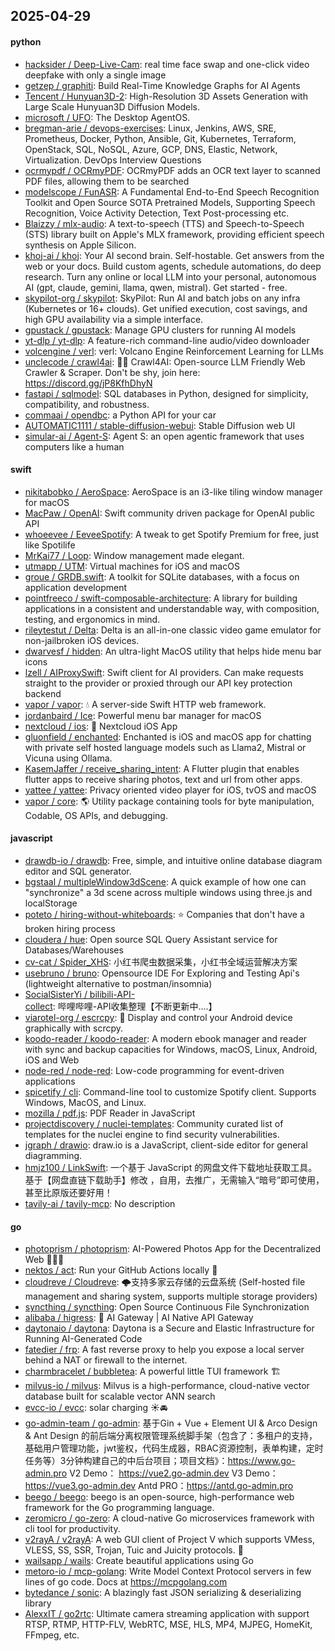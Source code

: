 ## 2025-04-29

#### python
* [hacksider / Deep-Live-Cam](https://github.com/hacksider/Deep-Live-Cam): real time face swap and one-click video deepfake with only a single image
* [getzep / graphiti](https://github.com/getzep/graphiti): Build Real-Time Knowledge Graphs for AI Agents
* [Tencent / Hunyuan3D-2](https://github.com/Tencent/Hunyuan3D-2): High-Resolution 3D Assets Generation with Large Scale Hunyuan3D Diffusion Models.
* [microsoft / UFO](https://github.com/microsoft/UFO): The Desktop AgentOS.
* [bregman-arie / devops-exercises](https://github.com/bregman-arie/devops-exercises): Linux, Jenkins, AWS, SRE, Prometheus, Docker, Python, Ansible, Git, Kubernetes, Terraform, OpenStack, SQL, NoSQL, Azure, GCP, DNS, Elastic, Network, Virtualization. DevOps Interview Questions
* [ocrmypdf / OCRmyPDF](https://github.com/ocrmypdf/OCRmyPDF): OCRmyPDF adds an OCR text layer to scanned PDF files, allowing them to be searched
* [modelscope / FunASR](https://github.com/modelscope/FunASR): A Fundamental End-to-End Speech Recognition Toolkit and Open Source SOTA Pretrained Models, Supporting Speech Recognition, Voice Activity Detection, Text Post-processing etc.
* [Blaizzy / mlx-audio](https://github.com/Blaizzy/mlx-audio): A text-to-speech (TTS) and Speech-to-Speech (STS) library built on Apple's MLX framework, providing efficient speech synthesis on Apple Silicon.
* [khoj-ai / khoj](https://github.com/khoj-ai/khoj): Your AI second brain. Self-hostable. Get answers from the web or your docs. Build custom agents, schedule automations, do deep research. Turn any online or local LLM into your personal, autonomous AI (gpt, claude, gemini, llama, qwen, mistral). Get started - free.
* [skypilot-org / skypilot](https://github.com/skypilot-org/skypilot): SkyPilot: Run AI and batch jobs on any infra (Kubernetes or 16+ clouds). Get unified execution, cost savings, and high GPU availability via a simple interface.
* [gpustack / gpustack](https://github.com/gpustack/gpustack): Manage GPU clusters for running AI models
* [yt-dlp / yt-dlp](https://github.com/yt-dlp/yt-dlp): A feature-rich command-line audio/video downloader
* [volcengine / verl](https://github.com/volcengine/verl): verl: Volcano Engine Reinforcement Learning for LLMs
* [unclecode / crawl4ai](https://github.com/unclecode/crawl4ai): 🚀🤖 Crawl4AI: Open-source LLM Friendly Web Crawler & Scraper. Don't be shy, join here: https://discord.gg/jP8KfhDhyN
* [fastapi / sqlmodel](https://github.com/fastapi/sqlmodel): SQL databases in Python, designed for simplicity, compatibility, and robustness.
* [commaai / opendbc](https://github.com/commaai/opendbc): a Python API for your car
* [AUTOMATIC1111 / stable-diffusion-webui](https://github.com/AUTOMATIC1111/stable-diffusion-webui): Stable Diffusion web UI
* [simular-ai / Agent-S](https://github.com/simular-ai/Agent-S): Agent S: an open agentic framework that uses computers like a human

#### swift
* [nikitabobko / AeroSpace](https://github.com/nikitabobko/AeroSpace): AeroSpace is an i3-like tiling window manager for macOS
* [MacPaw / OpenAI](https://github.com/MacPaw/OpenAI): Swift community driven package for OpenAI public API
* [whoeevee / EeveeSpotify](https://github.com/whoeevee/EeveeSpotify): A tweak to get Spotify Premium for free, just like Spotilife
* [MrKai77 / Loop](https://github.com/MrKai77/Loop): Window management made elegant.
* [utmapp / UTM](https://github.com/utmapp/UTM): Virtual machines for iOS and macOS
* [groue / GRDB.swift](https://github.com/groue/GRDB.swift): A toolkit for SQLite databases, with a focus on application development
* [pointfreeco / swift-composable-architecture](https://github.com/pointfreeco/swift-composable-architecture): A library for building applications in a consistent and understandable way, with composition, testing, and ergonomics in mind.
* [rileytestut / Delta](https://github.com/rileytestut/Delta): Delta is an all-in-one classic video game emulator for non-jailbroken iOS devices.
* [dwarvesf / hidden](https://github.com/dwarvesf/hidden): An ultra-light MacOS utility that helps hide menu bar icons
* [lzell / AIProxySwift](https://github.com/lzell/AIProxySwift): Swift client for AI providers. Can make requests straight to the provider or proxied through our API key protection backend
* [vapor / vapor](https://github.com/vapor/vapor): 💧 A server-side Swift HTTP web framework.
* [jordanbaird / Ice](https://github.com/jordanbaird/Ice): Powerful menu bar manager for macOS
* [nextcloud / ios](https://github.com/nextcloud/ios): 📱 Nextcloud iOS App
* [gluonfield / enchanted](https://github.com/gluonfield/enchanted): Enchanted is iOS and macOS app for chatting with private self hosted language models such as Llama2, Mistral or Vicuna using Ollama.
* [KasemJaffer / receive_sharing_intent](https://github.com/KasemJaffer/receive_sharing_intent): A Flutter plugin that enables flutter apps to receive sharing photos, text and url from other apps.
* [yattee / yattee](https://github.com/yattee/yattee): Privacy oriented video player for iOS, tvOS and macOS
* [vapor / core](https://github.com/vapor/core): 🌎 Utility package containing tools for byte manipulation, Codable, OS APIs, and debugging.

#### javascript
* [drawdb-io / drawdb](https://github.com/drawdb-io/drawdb): Free, simple, and intuitive online database diagram editor and SQL generator.
* [bgstaal / multipleWindow3dScene](https://github.com/bgstaal/multipleWindow3dScene): A quick example of how one can "synchronize" a 3d scene across multiple windows using three.js and localStorage
* [poteto / hiring-without-whiteboards](https://github.com/poteto/hiring-without-whiteboards): ⭐️ Companies that don't have a broken hiring process
* [cloudera / hue](https://github.com/cloudera/hue): Open source SQL Query Assistant service for Databases/Warehouses
* [cv-cat / Spider_XHS](https://github.com/cv-cat/Spider_XHS): 小红书爬虫数据采集，小红书全域运营解决方案
* [usebruno / bruno](https://github.com/usebruno/bruno): Opensource IDE For Exploring and Testing Api's (lightweight alternative to postman/insomnia)
* [SocialSisterYi / bilibili-API-collect](https://github.com/SocialSisterYi/bilibili-API-collect): 哔哩哔哩-API收集整理【不断更新中....】
* [viarotel-org / escrcpy](https://github.com/viarotel-org/escrcpy): 📱 Display and control your Android device graphically with scrcpy.
* [koodo-reader / koodo-reader](https://github.com/koodo-reader/koodo-reader): A modern ebook manager and reader with sync and backup capacities for Windows, macOS, Linux, Android, iOS and Web
* [node-red / node-red](https://github.com/node-red/node-red): Low-code programming for event-driven applications
* [spicetify / cli](https://github.com/spicetify/cli): Command-line tool to customize Spotify client. Supports Windows, MacOS, and Linux.
* [mozilla / pdf.js](https://github.com/mozilla/pdf.js): PDF Reader in JavaScript
* [projectdiscovery / nuclei-templates](https://github.com/projectdiscovery/nuclei-templates): Community curated list of templates for the nuclei engine to find security vulnerabilities.
* [jgraph / drawio](https://github.com/jgraph/drawio): draw.io is a JavaScript, client-side editor for general diagramming.
* [hmjz100 / LinkSwift](https://github.com/hmjz100/LinkSwift): 一个基于 JavaScript 的网盘文件下载地址获取工具。基于【网盘直链下载助手】修改 ，自用，去推广，无需输入“暗号”即可使用，甚至比原版还要好用！
* [tavily-ai / tavily-mcp](https://github.com/tavily-ai/tavily-mcp): No description

#### go
* [photoprism / photoprism](https://github.com/photoprism/photoprism): AI-Powered Photos App for the Decentralized Web 🌈💎✨
* [nektos / act](https://github.com/nektos/act): Run your GitHub Actions locally 🚀
* [cloudreve / Cloudreve](https://github.com/cloudreve/Cloudreve): 🌩支持多家云存储的云盘系统 (Self-hosted file management and sharing system, supports multiple storage providers)
* [syncthing / syncthing](https://github.com/syncthing/syncthing): Open Source Continuous File Synchronization
* [alibaba / higress](https://github.com/alibaba/higress): 🤖 AI Gateway | AI Native API Gateway
* [daytonaio / daytona](https://github.com/daytonaio/daytona): Daytona is a Secure and Elastic Infrastructure for Running AI-Generated Code
* [fatedier / frp](https://github.com/fatedier/frp): A fast reverse proxy to help you expose a local server behind a NAT or firewall to the internet.
* [charmbracelet / bubbletea](https://github.com/charmbracelet/bubbletea): A powerful little TUI framework 🏗
* [milvus-io / milvus](https://github.com/milvus-io/milvus): Milvus is a high-performance, cloud-native vector database built for scalable vector ANN search
* [evcc-io / evcc](https://github.com/evcc-io/evcc): solar charging ☀️🚘
* [go-admin-team / go-admin](https://github.com/go-admin-team/go-admin): 基于Gin + Vue + Element UI & Arco Design & Ant Design 的前后端分离权限管理系统脚手架（包含了：多租户的支持，基础用户管理功能，jwt鉴权，代码生成器，RBAC资源控制，表单构建，定时任务等）3分钟构建自己的中后台项目；项目文档》：https://www.go-admin.pro V2 Demo： https://vue2.go-admin.dev V3 Demo： https://vue3.go-admin.dev Antd PRO：https://antd.go-admin.pro
* [beego / beego](https://github.com/beego/beego): beego is an open-source, high-performance web framework for the Go programming language.
* [zeromicro / go-zero](https://github.com/zeromicro/go-zero): A cloud-native Go microservices framework with cli tool for productivity.
* [v2rayA / v2rayA](https://github.com/v2rayA/v2rayA): A web GUI client of Project V which supports VMess, VLESS, SS, SSR, Trojan, Tuic and Juicity protocols. 🚀
* [wailsapp / wails](https://github.com/wailsapp/wails): Create beautiful applications using Go
* [metoro-io / mcp-golang](https://github.com/metoro-io/mcp-golang): Write Model Context Protocol servers in few lines of go code. Docs at https://mcpgolang.com
* [bytedance / sonic](https://github.com/bytedance/sonic): A blazingly fast JSON serializing & deserializing library
* [AlexxIT / go2rtc](https://github.com/AlexxIT/go2rtc): Ultimate camera streaming application with support RTSP, RTMP, HTTP-FLV, WebRTC, MSE, HLS, MP4, MJPEG, HomeKit, FFmpeg, etc.
